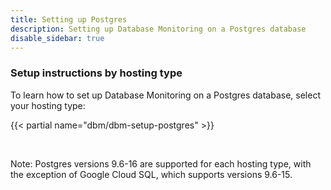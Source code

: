 ```yaml
---
title: Setting up Postgres
description: Setting up Database Monitoring on a Postgres database
disable_sidebar: true
---
```


### Setup instructions by hosting type

To learn how to set up Database Monitoring on a Postgres database, select your hosting type:

{{< partial name="dbm/dbm-setup-postgres" >}}

<br>

Note: Postgres versions 9.6-16 are supported for each hosting type, with the exception of Google Cloud SQL, which supports versions 9.6-15.
